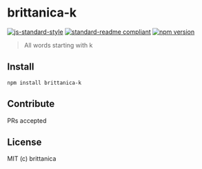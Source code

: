 # brittanica-k

[![js-standard-style](https://img.shields.io/badge/code%20style-standard-brightgreen.svg?style=flat-square)](http://standardjs.com/)
[![standard-readme compliant](https://img.shields.io/badge/standard--readme-OK-green.svg?style=flat-square)](https://github.com/RichardLitt/standard-readme)
[![npm version](https://img.shields.io/npm/v/brittanica-k.svg?style=flat-square)](https://badge.fury.io/js/brittanica-k)

> All words starting with k

## Install
```
npm install brittanica-k
```

## Contribute

PRs accepted

## License

MIT (c) brittanica
